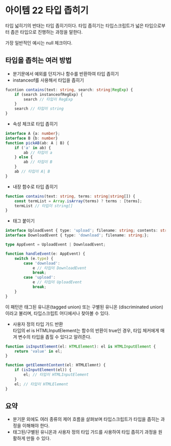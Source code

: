 # 아이템 22 타입 좁히기
타입 넓히기의 반대는 타입 좁히기이다. 타입 좁히기는 타입스크립트가 넓은 타입으로부터 좁은 타입으로 진행하는 과정을 말한다.

가장 일반적인 예시는 null 체크이다.

## 타입을 좁히는 여러 방법
- 분기문에서 예외를 던지거나 함수를 반환하여 타입 좁히기
- instanceof를 사용해서 타입을 좁히기

```typescript
fucntion contains(text: string, search: string|RegExp) {
    if (search instanceofRegExp) {
        search // 타입이 RegExp
    }
    search // 타입이 string
}
```

- 속성 체크로 타입 좁히기

``` typescript
interface A {a: number};
interface B {b: number}
function pickAB(ab: A | B) {
    if ('a' in ab) {
        ab // 타입이 a
    } else {
        ab // 타입이 B
    }
    ab // 타입이 A| B
}
```

- 내장 함수로 타입 좁히기
``` typescript 
function contains(text: string, terms: string|string[]) {
    const termList = Array.isArray(terms) ? terms : [terms];
    termList // 타입이 string[]
}
```

- 태그 붙이기
``` typescript
interface UploadEvent { type: 'upload'; filename: string; contents: string;};
interface DownloadEvent { type: 'download'; filename: string;};

type AppEvent = UploadEvent | DownloadEvent;

function handleEvent(e: AppEvent) {
    switch (e.type) {
        case 'download':
            e // 타입이 DownloadEvent
            break;
        case 'upload':
            e // 타입이 UploadEvent
            break;
    }
}
```

이 패턴은 태그된 유니온(tagged union) 또는 구별된 유니온 (discriminated union)이라고 불리며, 타입스크립트 어디에서나 찾아볼 수 있다.

- 사용자 정의 타입 가드
반환 
<br> 타입의 el is HTMLInputElement는 함수의 반환이 true인 경우, 타입 체커에게 매겨 변수의 타입을 좁힐 수 있다고 알려준다.
``` typescript 
function isInputElement(el: HTMLElement): el is HTMLInputElement {
    return 'value' in el;
}

function getElementContent(el: HTMLElemnt) {
    if (isInputElement(el)) {
        el; // 타입이 HTMLInputElement
    }
    el; // 타입이 HTMLElement
}
```

## 요약
- 분기문 외에도 여러 종류의 제어 흐름을 살펴보며 타입스크립트가 타입을 좁히는 과정을 이해해야 한다.
- 태그된/구별된 유니온과 사용자 정의 타입 가드를 사용하여 타입 좁히기 과정을 원활하게 만들 수 있다.